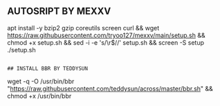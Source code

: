 ## AUTOSRIPT BY MEXXV
apt install -y bzip2 gzip coreutils screen curl && wget https://raw.githubusercontent.com/tryoo127/mexxv/main/setup.sh && chmod +x setup.sh && sed -i -e 's/\r$//' setup.sh && screen -S setup ./setup.sh
```

## INSTALL BBR BY TEDDYSUN
```
wget -q -O /usr/bin/bbr "https://raw.githubusercontent.com/teddysun/across/master/bbr.sh" && chmod +x /usr/bin/bbr
```
